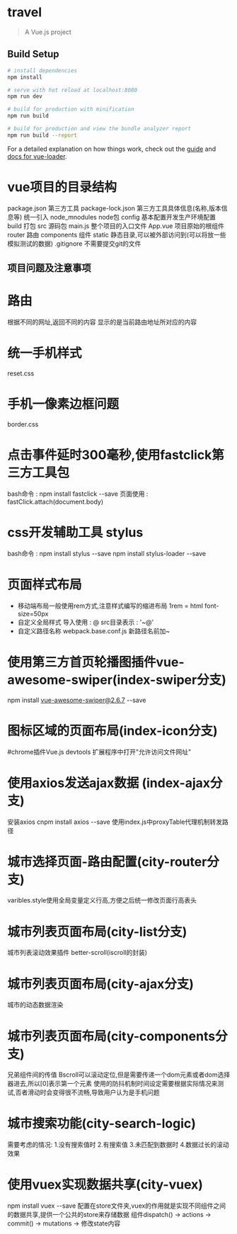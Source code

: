 # travel

> A Vue.js project

## Build Setup

``` bash
# install dependencies
npm install

# serve with hot reload at localhost:8080
npm run dev

# build for production with minification
npm run build

# build for production and view the bundle analyzer report
npm run build --report
```

For a detailed explanation on how things work, check out the [guide](http://vuejs-templates.github.io/webpack/) and [docs for vue-loader](http://vuejs.github.io/vue-loader).

# vue项目的目录结构
package.json    第三方工具
package-lock.json   第三方工具具体信息(名称,版本信息等) 统一引入
node_mnodules   node包
config    基本配置开发生产环境配置
build   打包
src   源码包
    main.js   整个项目的入口文件
    App.vue   项目原始的根组件
    router    路由
    components    组件
static 静态目录,可以被外部访问到(可以将放一些模拟测试的数据)
.gitignore 不需要提交git的文件
## 项目问题及注意事项
# 路由
根据不同的网址,返回不同的内容
<router-view>  显示的是当前路由地址所对应的内容
# 统一手机样式
reset.css
# 手机一像素边框问题
border.css
# 点击事件延时300毫秒,使用fastclick第三方工具包
bash命令 : npm install fastclick --save
页面使用 : fastClick.attach(document.body)
# css开发辅助工具 stylus
bash命令 : npm install stylus --save
          npm install stylus-loader --save
# 页面样式布局
* 移动端布局一般使用rem方式,注意样式编写的缩进布局
1rem = html font-size=50px
* 自定义全局样式
导入使用 : @
src目录表示 : '~@'
* 自定义路径名称
webpack.base.conf.js
新路径名前加~
# 使用第三方首页轮播图插件vue-awesome-swiper(index-swiper分支)
npm install vue-awesome-swiper@2.6.7 --save
# 图标区域的页面布局(index-icon分支)

#chrome插件Vue.js devtools
扩展程序中打开"允许访问文件网址"

# 使用axios发送ajax数据 (index-ajax分支)
安装axios cnpm install axios --save
使用index.js中proxyTable代理机制转发路径

# 城市选择页面-路由配置(city-router分支)
varibles.style使用全局变量定义行高,方便之后统一修改页面行高表头

# 城市列表页面布局(city-list分支)
城市列表滚动效果插件 better-scroll(iscroll的封装)

# 城市列表页面布局(city-ajax分支)
城市的动态数据渲染

# 城市列表页面布局(city-components分支)
兄弟组件间的传值
Bscroll可以滚动定位,但是需要传递一个dom元素或者dom选择器进去,所以[0]表示第一个元素
使用的防抖机制时间设定需要根据实际情况来测试,否者滑动时会变得很不流畅,导致用户认为是手机问题

# 城市搜索功能(city-search-logic)
需要考虑的情况: 1.没有搜索值时 2.有搜索值 3.未匹配到数据时 4.数据过长的滚动效果

# 使用vuex实现数据共享(city-vuex)
npm install vuex --save
配置在store文件夹,vuex的作用就是实现不同组件之间的数据共享,提供一个公共的store来存储数据
组件dispatch() -> actions -> commit() -> mutations  -> 修改state内容 
